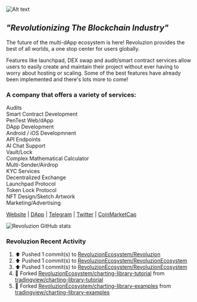 <img
  src="http://revoluzion.io/SignatureLogo.png"
  alt="Alt text"
  title="Revoluzion"
  style="display: inline-block; margin: 0 auto; max-width: 200px">
## <i>"Revolutionizing The Blockchain Industry"</i><br>
The future of the multi-dApp ecosystem is here! Revoluzion provides the best of all worlds, a one stop center for users globally.<br>

Features like launchpad, DEX swap and audit/smart contract services allow users to easily create and maintain their project without ever having to worry about hosting or scaling. Some of the best features have already been implemented and there's lots more to come!<br>

### A company that offers a variety of services:

  Audits<br>
  Smart Contract Development<br>
  PenTest Web/dApp<br>
  DApp Development<br>
  Android / iOS Developmnent<br>
  API Endpoints<br>
  AI Chat Support<br>
  Vault/Lock<br>
  Complex Mathematical Calculator<br>
  Multi-Sender/Airdrop<br>
  KYC Services<br>
  Decentralized Exchange<br>
  Launchpad Protocol<br>
  Token Lock Protocol<br>
  NFT Design/Sketch Artwork<br>
  Marketing/Advertising<br>

[Website](https://revoluzion.io) | [DApp](https://revoluzion.app) | [Telegram](https://t.me/RevoluzionEcosystem) | [Twitter](https://twitter.com/RevoluzionEco) | [CoinMarketCap](https://coinmarketcap.com/community/profile/Revoluzion)

![Revoluzion GitHub stats](https://github-readme-stats-n1so6jbrl-revoluziontoken.vercel.app/api?username=RevoluzionEcosystem&theme=gotham&show_icons=true)<br>

### Revoluzion Recent Activity
<!--START_SECTION:activity-->
<!--RECENT_ACTIVITY:start-->
1. ⬆️ Pushed 1 commit(s) to [RevoluzionEcosystem/Revoluzion](https://github.com/RevoluzionEcosystem/Revoluzion)<br>
2. ⬆️ Pushed 1 commit(s) to [RevoluzionEcosystem/RevoluzionEcosystem](https://github.com/RevoluzionEcosystem/RevoluzionEcosystem)<br>
3. ⬆️ Pushed 1 commit(s) to [RevoluzionEcosystem/RevoluzionEcosystem](https://github.com/RevoluzionEcosystem/RevoluzionEcosystem)<br>
4. 🔱 Forked [RevoluzionEcosystem/charting-library-tutorial](https://github.com/RevoluzionEcosystem/charting-library-tutorial) from [tradingview/charting-library-tutorial](https://github.com/tradingview/charting-library-tutorial)<br>
5. 🔱 Forked [RevoluzionEcosystem/charting-library-examples](https://github.com/RevoluzionEcosystem/charting-library-examples) from [tradingview/charting-library-examples](https://github.com/tradingview/charting-library-examples)<br>
<!--RECENT_ACTIVITY:end-->
